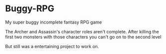 # Buggy-RPG
My super buggy incomplete fantasy RPG game

The Archer and Assassin's character roles aren't complete.
After killing the first two monsters with those characters you can't go on to the second level

But still was a entertaining project to work on. 
